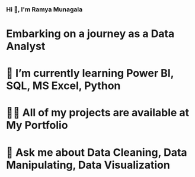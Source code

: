 ### Hi  👋, I'm Ramya Munagala
# Embarking on a journey as a Data Analyst

# 🌱 I’m currently learning Power BI, SQL, MS Excel, Python 
# 👨‍💻 All of my projects are available at  My Portfolio
# 💬 Ask me about Data Cleaning, Data Manipulating, Data Visualization


